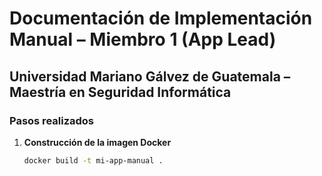 # Documentación de Implementación Manual – Miembro 1 (App Lead)
## Universidad Mariano Gálvez de Guatemala – Maestría en Seguridad Informática

### Pasos realizados
1. **Construcción de la imagen Docker**
   ```bash
   docker build -t mi-app-manual .